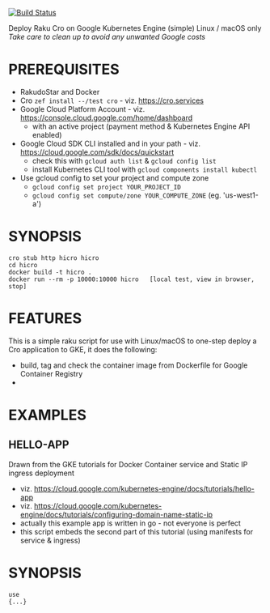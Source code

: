 [![Build Status](https://travis-ci.com/p6steve/cro-deploy-gke-simple.svg?branch=master)](https://travis-ci.com/p6steve/cro-deploy-gke-simple)

Deploy Raku Cro on Google Kubernetes Engine (simple)
Linux / macOS only
_Take care to clean up to avoid any unwanted Google costs_

# PREREQUISITES
* RakudoStar and Docker
* Cro ```zef install --/test cro``` - viz. https://cro.services
* Google Cloud Platform Account - viz. https://console.cloud.google.com/home/dashboard
  * with an active project (payment method & Kubernetes Engine API enabled)
* Google Cloud SDK CLI installed and in your path - viz. https://cloud.google.com/sdk/docs/quickstart
  * check this with ```gcloud auth list``` & ```gcloud config list```
  * install Kubernetes CLI tool with ```gcloud components install kubectl```
* Use gcloud config to set your project and compute zone
  * ```gcloud config set project YOUR_PROJECT_ID```
  * ```gcloud config set compute/zone YOUR_COMPUTE_ZONE``` (eg. 'us-west1-a')

# SYNOPSIS
```
cro stub http hicro hicro
cd hicro
docker build -t hicro .
docker run --rm -p 10000:10000 hicro   [local test, view in browser, stop]

```

# FEATURES
This is a simple raku script for use with Linux/macOS to one-step deploy a Cro application to GKE, it does the following:
* build, tag and check the container image from Dockerfile for Google Container Registry
* 

# EXAMPLES
## HELLO-APP
Drawn from the GKE tutorials for Docker Container service and Static IP ingress deployment
* viz. https://cloud.google.com/kubernetes-engine/docs/tutorials/hello-app
* viz. https://cloud.google.com/kubernetes-engine/docs/tutorials/configuring-domain-name-static-ip
* actually this example app is written in go - not everyone is perfect
* this script embeds the second part of this tutorial (using manifests for service & ingress)

# SYNOPSIS

```perl6
use 
{...}
```

